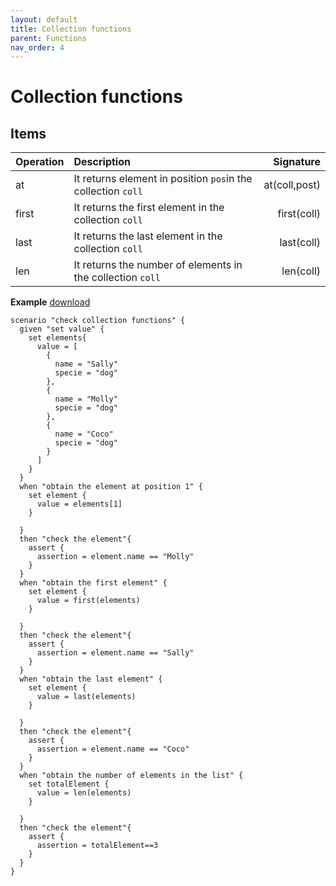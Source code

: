 ```yaml
---
layout: default
title: Collection functions
parent: Functions
nav_order: 4
---
```

<link rel="stylesheet" href="../../../assets/css/custom.css">

# Collection functions

## Items

| Operation     | Description                                 | Signature  |
|:--------------|:--------------------------------------------|-----------:|
| at            | It returns element in position `pos`in the collection `coll`|   at(coll,post)|
| first  | It returns the first element in the collection `coll` | first(coll) | 
| last  | It returns the last element in the collection `coll` | last(coll) | 
| len  | It returns the number of elements in the collection `coll` | len(coll) | 


**Example** [download](https://raw.githubusercontent.com/wesovilabs/orion-examples/master/site/feature016.hcl)
```hcl
scenario "check collection functions" {
  given "set value" {
    set elements{
      value = [
        {
          name = "Sally"
          specie = "dog"
        },
        {
          name = "Molly"
          specie = "dog"
        },
        {
          name = "Coco"
          specie = "dog"
        }
      ]
    }
  }
  when "obtain the element at position 1" {
    set element {
      value = elements[1]
    }

  }
  then "check the element"{
    assert {
      assertion = element.name == "Molly"
    }
  }
  when "obtain the first element" {
    set element {
      value = first(elements)
    }

  }
  then "check the element"{
    assert {
      assertion = element.name == "Sally"
    }
  }
  when "obtain the last element" {
    set element {
      value = last(elements)
    }

  }
  then "check the element"{
    assert {
      assertion = element.name == "Coco"
    }
  }
  when "obtain the number of elements in the list" {
    set totalElement {
      value = len(elements)
    }

  }
  then "check the element"{
    assert {
      assertion = totalElement==3
    }
  }
}
```
